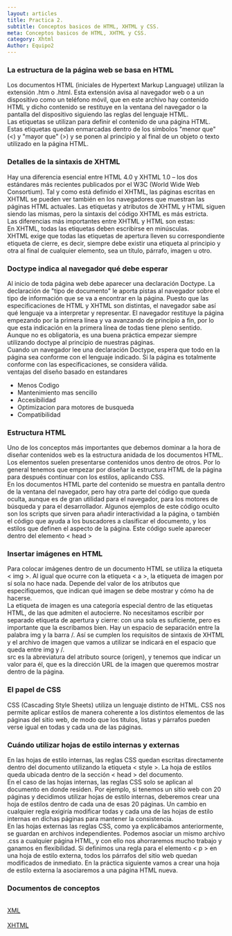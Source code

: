 ```yaml
---
layout: articles
title: Practica 2.
subtitle: Conceptos basicos de HTML, XHTML y CSS.
meta: Conceptos basicos de HTML, XHTML y CSS.
category: Xhtml
Author: Equipo2
---
```


<h3>La estructura de la página web se basa en HTML</h3>
<p>Los documentos HTML (iniciales de Hypertext Markup Language) utilizan la extensión .htm o .html. Esta extensión avisa al navegador web o a un dispositivo como un teléfono móvil, que en este archivo hay contenido HTML y dicho contenido se restituye en la ventana del navegador o la pantalla del dispositivo siguiendo las reglas del lenguaje HTML.<br>
Las etiquetas se utilizan para definir el contenido de una página HTML. Estas etiquetas quedan enmarcadas dentro de los símbolos "menor que" (<) y "mayor que" (>) y se ponen al principio y al final de un objeto o texto utilizado en la página HTML.
</p>
<h3>Detalles de la sintaxis de XHTML</h3>
<p>Hay una diferencia esencial entre HTML 4.0 y XHTML 1.0 – los dos estándares más recientes publicados por el W3C (World Wide Web Consortium). Tal y como está definido el XHTML, las páginas escritas en XHTML se pueden ver también en los navegadores que muestran las páginas HTML actuales. Las etiquetas y atributos de XHTML y HTML siguen siendo las mismas, pero la sintaxis del código XHTML es más estricta.<br>
Las diferencias más importantes entre XHTML y HTML son estas:<br>
En XHTML, todas las etiquetas deben escribirse en minúsculas.<br>
XHTML exige que todas las etiquetas de apertura lleven su correspondiente etiqueta de cierre, es decir, siempre debe existir una etiqueta al principio y otra al final de cualquier elemento, sea un título, párrafo, imagen u otro.
</p>
<h3>Doctype indica al navegador qué debe esperar</h3>
<p>Al inicio de toda página web debe aparecer una declaración Doctype. La declaración de "tipo de documento" le aporta pistas al navegador sobre el tipo de información que se va a encontrar en la página. Puesto que las especificaciones de HTML y XHTML son distintas, el navegador sabe así qué lenguaje va a interpretar y representar. El navegador restituye la página empezando por la primera línea y va avanzando de principio a fin, por lo que esta indicación en la primera línea de todas tiene pleno sentido. Aunque no es obligatoria, es una buena práctica empezar siempre utilizando doctype al principio de nuestras páginas.<br>Cuando un navegador lee una declaración Doctype, espera que todo en la página sea conforme con el lenguaje indicado. Si la página es totalmente conforme con las especificaciones, se considera válida.<br>
ventajas del diseño basado en estandares
<ul>
	<li>Menos Codigo</li>
	<li>Mantenimiento mas sencillo</li>
	<li>Accesibilidad</li>
	<li>Optimizacion para motores de busqueda</li>
	<li>Compatibilidad</li>
</ul>
</p>
<h3>Estructura HTML</h3>
<p>Uno de los conceptos más importantes que debemos dominar a la hora de diseñar contenidos web es la estructura anidada de los documentos HTML. Los elementos suelen presentarse contenidos unos dentro de otros. Por lo general tenemos que empezar por diseñar la estructura HTML de la página para después continuar con los estilos, aplicando CSS.
<br>
En los documentos HTML parte del contenido se muestra en pantalla dentro de la ventana del navegador, pero hay otra parte del código que queda oculta, aunque es de gran utilidad para el navegador, para los motores de búsqueda y para el desarrollador. Algunos ejemplos de este código oculto son los scripts que sirven para añadir interactividad a la página, o también el código que ayuda a los buscadores a clasificar el documento, y los estilos que definen el aspecto de la página. Este código suele aparecer dentro del elemento < head >
</p>
<h3>Insertar imágenes en HTML</h3>
<p>Para colocar imágenes dentro de un documento HTML se utiliza la etiqueta < img >. Al igual que ocurre con la etiqueta < a >, la etiqueta de imagen por sí sola no hace nada. Depende del valor de los atributos que especifiquemos, que indican qué imagen se debe mostrar y cómo ha de hacerse. <br>
La etiqueta de imagen es una categoría especial dentro de las etiquetas HTML, de las que admiten el autocierre. No necesitamos escribir por separado etiqueta de apertura y cierre: con una sola es suficiente, pero es importante que la escribamos bien. Hay un espacio de separación entre la palabra img y la barra /. Así se cumplen los requisitos de sintaxis de XHTML y el archivo de imagen que vamos a utilizar se indicará en el espacio que queda entre img y /.<br>
src es la abreviatura del atributo source (origen), y tenemos que indicar un valor para él, que es la dirección URL de la imagen que queremos mostrar dentro de la página.
</p>
<h3>El papel de CSS</h3>
<p>CSS (Cascading Style Sheets) utiliza un lenguaje distinto de HTML. CSS nos permite aplicar estilos de manera coherente a los distintos elementos de las páginas del sitio web, de modo que los títulos, listas y párrafos pueden verse igual en todas y cada una de las páginas.
</p>
<h3>Cuándo utilizar hojas de estilo internas y externas</h3>
<p>En las hojas de estilo internas, las reglas CSS quedan escritas directamente dentro del documento utilizando la etiqueta < style >. La hoja de estilos queda ubicada dentro de la sección < head > del documento.<br>
En el caso de las hojas internas, las reglas CSS solo se aplican al documento en donde residen. Por ejemplo, si tenemos un sitio web con 20 páginas y decidimos utilizar hojas de estilo internas, deberemos crear una hoja de estilos dentro de cada una de esas 20 páginas. Un cambio en cualquier regla exigiría modificar todas y cada una de las hojas de estilo internas en dichas páginas para mantener la consistencia.<br>
En las hojas externas las reglas CSS, como ya explicábamos anteriormente, se guardan en archivos independientes. Podemos asociar un mismo archivo .css a cualquier página HTML, y con ello nos ahorraremos mucho trabajo y ganamos en flexibilidad. Si definimos una regla para el elemento < p > en una hoja de estilo externa, todos los párrafos del sitio web quedan modificados de inmediato. En la práctica siguiente vamos a crear una hoja de estilo externa la asociaremos a una página HTML nueva.
</p>
<h3>Documentos de conceptos</h3>
<a href="../../../../img/cont/XML.docx"><br>XML</br></a>
<a href="../../../../img/cont/XHTML.docx"><br>XHTML</br></a>